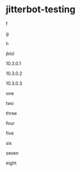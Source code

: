 # jitterbot-testing

f

g

h

jklol

10.3.0.1

10.3.0.2

10.3.0.3

one

two

three

four

five

six

seven

eight
